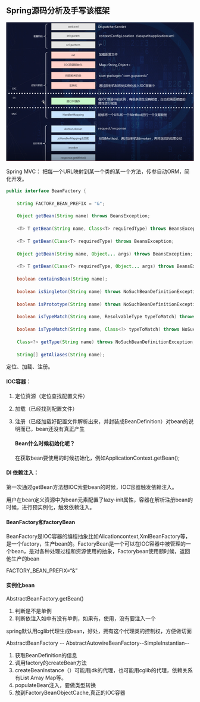 ## Spring源码分析及手写该框架



![1532252226394](1532252226394.png)



Spring MVC： 把每一个URL映射到某一个类的某一个方法，传参自动ORM，简化开发。



```java
public interface BeanFactory {

	String FACTORY_BEAN_PREFIX = "&";

	Object getBean(String name) throws BeansException;

	<T> T getBean(String name, Class<T> requiredType) throws BeansException;

	<T> T getBean(Class<T> requiredType) throws BeansException;

	Object getBean(String name, Object... args) throws BeansException;

	<T> T getBean(Class<T> requiredType, Object... args) throws BeansException;

	boolean containsBean(String name);

	boolean isSingleton(String name) throws NoSuchBeanDefinitionException;

	boolean isPrototype(String name) throws NoSuchBeanDefinitionException;

	boolean isTypeMatch(String name, ResolvableType typeToMatch) throws NoSuchBeanDefinitionException;

	boolean isTypeMatch(String name, Class<?> typeToMatch) throws NoSuchBeanDefinitionException;

	Class<?> getType(String name) throws NoSuchBeanDefinitionException;
	
	String[] getAliases(String name);
```



定位、加载、注册。



#### IOC容器：

1. 定位资源（定位查找配置文件）

2. 加载（已经找到配置文件）

3. 注册（已经加载好配置文件解析出来，并封装成BeanDefinition）对bean的说明而已，bean还没有真正产生

   

   #### Bean什么时候初始化呢？

    在获取bean要使用的时候初始化，例如ApplicationContext.getBean();

#### DI 依赖注入：

第一次通过getBean方法想IOC索要bean的时候，IOC容器触发依赖注入。

用户在bean定义资源中为bean元素配置了lazy-init属性，容器在解析注册bean的时候，进行预实例化，触发依赖注入。



#### BeanFactory和factoryBean

BeanFactory是IOC容器的编程抽象比如Alicationcontext,XmlBeanFactory等，是一个factory，生产bean的。FactoryBean是一个可以在IOC容器中被管理的一个bean，是对各种处理过程和资源使用的抽象，Factorybean使用额时候，返回他生产的bean

FACTORY_BEAN_PREFIX=“&”   



#### 实例化bean

AbstractBeanFactory.getBean()

1. 判断是不是单例
2. 判断依注入如中有没有单例，如果有，使用，没有要注入一个

spring默认用cglib代理生成bean，好处，拥有这个代理类的控制权，方便做切面

 AbstractBeanFactory -- AbstractAutowireBeanFactory--SimpleInstantian--



1. 获取BeanDefinition的信息
2. 调用factory的createBean方法
3. createBeanInstance（）可能用jdk的代理，也可能用cglib的代理，依赖关系有List Array Map等。
4. populateBean注入，要做类型转换
5. 放到FactoryBeanObjectCache,真正的IOC容器

